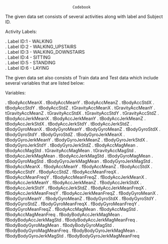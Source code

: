                                   Codebook

The given data set consists of several activities along with label and Subject ID.

Activity Labels:

. Label ID:1 - WALKING  
. Label ID:2 - WALKING_UPSTAIRS  
. Label ID:3 - WALKING_DOWNSTAIRS  
. Label ID:4 - SITTING  
. Label ID:5 - STANDING  
. Label ID:6 - LAYING  

The given data set also consists of Train data and Test data which include several
variables that are listed below:
  
Variables:

. tBodyAccMeanX 
. tBodyAccMeanY 
. tBodyAccMeanZ 
. tBodyAccStdX 
. tBodyAccStdY 
. tBodyAccStdZ 
. tGravityAccMeanX 
. tGravityAccMeanY 
. tGravityAccMeanZ 
. tGravityAccStdX 
. tGravityAccStdY 
. tGravityAccStdZ 
. tBodyAccJerkMeanX 
. tBodyAccJerkMeanY 
. tBodyAccJerkMeanZ 
. tBodyAccJerkStdX 
. tBodyAccJerkStdY 
. tBodyAccJerkStdZ 
. tBodyGyroMeanX 
. tBodyGyroMeanY 
. tBodyGyroMeanZ 
. tBodyGyroStdX 
. tBodyGyroStdY 
. tBodyGyroStdZ 
. tBodyGyroJerkMeanX 
. tBodyGyroJerkMeanY 
. tBodyGyroJerkMeanZ 
. tBodyGyroJerkStdX 
. tBodyGyroJerkStdY 
. tBodyGyroJerkStdZ 
. tBodyAccMagMean 
. tBodyAccMagStd 
. tGravityAccMagMean 
. tGravityAccMagStd 
. tBodyAccJerkMagMean 
. tBodyAccJerkMagStd 
. tBodyGyroMagMean 
. tBodyGyroMagStd 
. tBodyGyroJerkMagMean 
. tBodyGyroJerkMagStd 
. fBodyAccMeanX 
. fBodyAccMeanY 
. fBodyAccMeanZ 
. fBodyAccStdX 
. fBodyAccStdY 
. fBodyAccStdZ 
. fBodyAccMeanFreqX 
. fBodyAccMeanFreqY 
. fBodyAccMeanFreqZ 
. fBodyAccJerkMeanX 
. fBodyAccJerkMeanY 
. fBodyAccJerkMeanZ 
. fBodyAccJerkStdX 
. fBodyAccJerkStdY 
. fBodyAccJerkStdZ 
. fBodyAccJerkMeanFreqX 
. fBodyAccJerkMeanFreqY 
. fBodyAccJerkMeanFreqZ 
. fBodyGyroMeanX 
. fBodyGyroMeanY 
. fBodyGyroMeanZ 
. fBodyGyroStdX 
. fBodyGyroStdY 
. fBodyGyroStdZ 
. fBodyGyroMeanFreqX 
. fBodyGyroMeanFreqY 
. fBodyGyroMeanFreqZ 
. fBodyAccMagMean 
. fBodyAccMagStd 
. fBodyAccMagMeanFreq 
. fBodyBodyAccJerkMagMean 
. fBodyBodyAccJerkMagStd 
. fBodyBodyAccJerkMagMeanFreq 
. fBodyBodyGyroMagMean 
. fBodyBodyGyroMagStd 
. fBodyBodyGyroMagMeanFreq 
. fBodyBodyGyroJerkMagMean 
. fBodyBodyGyroJerkMagStd 
. fBodyBodyGyroJerkMagMeanFreq 
